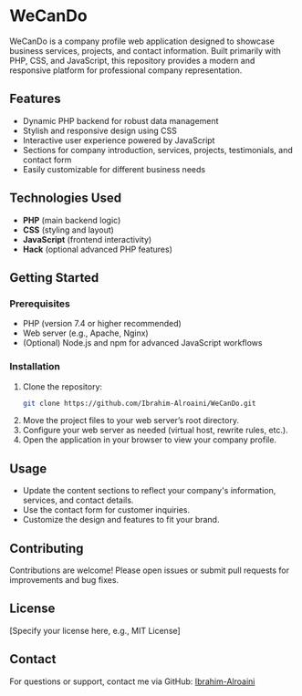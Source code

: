 # WeCanDo

WeCanDo is a company profile web application designed to showcase business services, projects, and contact information. Built primarily with PHP, CSS, and JavaScript, this repository provides a modern and responsive platform for professional company representation.

## Features

- Dynamic PHP backend for robust data management
- Stylish and responsive design using CSS
- Interactive user experience powered by JavaScript
- Sections for company introduction, services, projects, testimonials, and contact form
- Easily customizable for different business needs

## Technologies Used

- **PHP** (main backend logic)
- **CSS** (styling and layout)
- **JavaScript** (frontend interactivity)
- **Hack** (optional advanced PHP features)

## Getting Started

### Prerequisites

- PHP (version 7.4 or higher recommended)
- Web server (e.g., Apache, Nginx)
- (Optional) Node.js and npm for advanced JavaScript workflows

### Installation

1. Clone the repository:
   ```bash
   git clone https://github.com/Ibrahim-Alroaini/WeCanDo.git
   ```
2. Move the project files to your web server’s root directory.
3. Configure your web server as needed (virtual host, rewrite rules, etc.).
4. Open the application in your browser to view your company profile.

## Usage

- Update the content sections to reflect your company's information, services, and contact details.
- Use the contact form for customer inquiries.
- Customize the design and features to fit your brand.

## Contributing

Contributions are welcome! Please open issues or submit pull requests for improvements and bug fixes.

## License

[Specify your license here, e.g., MIT License]

## Contact

For questions or support, contact me via GitHub: [Ibrahim-Alroaini](https://github.com/Ibrahim-Alroaini)
